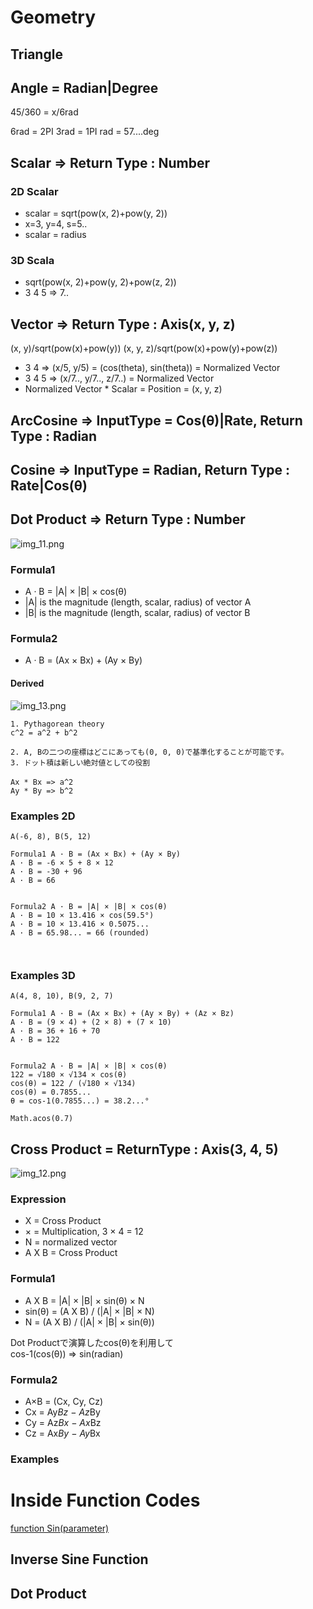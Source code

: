 # Geometry
## Triangle


## Angle = Radian|Degree
45/360 = x/6rad

6rad = 2PI
3rad = 1PI
rad = 57....deg



## Scalar => Return Type : Number
### 2D Scalar
* scalar = sqrt(pow(x, 2)+pow(y, 2))
* x=3, y=4, s=5..
* scalar = radius

### 3D Scala
* sqrt(pow(x, 2)+pow(y, 2)+pow(z, 2))
* 3 4 5 => 7..



## Vector => Return Type : Axis(x, y, z)
(x, y)/sqrt(pow(x)+pow(y))
(x, y, z)/sqrt(pow(x)+pow(y)+pow(z))
* 3 4 => (x/5, y/5) = (cos(theta), sin(theta)) = Normalized Vector
* 3 4 5 => (x/7.., y/7.., z/7..) = Normalized Vector
* Normalized Vector * Scalar = Position = (x, y, z)

## ArcCosine => InputType = Cos(θ)|Rate, Return Type : Radian
## Cosine => InputType = Radian, Return Type : Rate|Cos(θ)

## Dot Product => Return Type : Number
![img_11.png](../imgs/img_11.png)


### Formula1
* A · B = |A| × |B| × cos(θ)
* |A| is the magnitude (length, scalar, radius) of vector A
* |B| is the magnitude (length, scalar, radius) of vector B
### Formula2
*  A · B = (Ax × Bx) + (Ay × By)
#### Derived
![img_13.png](../imgs/img_13.png)
```text
1. Pythagorean theory
c^2 = a^2 + b^2

2. A, Bの二つの座標はどこにあっても(0, 0, 0)で基準化することが可能です。
3. ドット積は新しい絶対値としての役割

Ax * Bx => a^2　
Ay * By => b^2

```

### Examples 2D
```text
A(-6, 8), B(5, 12)

Formula1 A · B = (Ax × Bx) + (Ay × By)
A · B = -6 × 5 + 8 × 12
A · B = -30 + 96
A · B = 66


Formula2 A · B = |A| × |B| × cos(θ)
A · B = 10 × 13.416 × cos(59.5°)
A · B = 10 × 13.416 × 0.5075...
A · B = 65.98... = 66 (rounded)



```

### Examples 3D
```text
A(4, 8, 10), B(9, 2, 7)

Formula1 A · B = (Ax × Bx) + (Ay × By) + (Az × Bz)
A · B = (9 × 4) + (2 × 8) + (7 × 10)
A · B = 36 + 16 + 70
A · B = 122


Formula2 A · B = |A| × |B| × cos(θ)
122 = √180 × √134 × cos(θ)
cos(θ) = 122 / (√180 × √134)
cos(θ) = 0.7855...
θ = cos-1(0.7855...) = 38.2...°

Math.acos(0.7)

```

## Cross Product = ReturnType : Axis(3, 4, 5)
![img_12.png](../imgs/img_12.png)

### Expression
* X = Cross Product
* × = Multiplication, 3 × 4 = 12
* N = normalized vector
* A X B = Cross Product

### Formula1 
* A X B = |A| × |B| × sin(θ) × N
* sin(θ) = (A X B) / (|A| × |B| × N)
* N = (A X B) / (|A| × |B| × sin(θ))

Dot Productで演算したcos(θ)を利用して\
cos-1(cos(θ)) => sin(radian)

### Formula2
* A×B = (Cx, Cy, Cz)
* Cx = Ay*Bz − Az*By
* Cy = Az*Bx − Ax*Bz
* Cz = Ax*By − Ay*Bx

### Examples



# Inside Function Codes
[function Sin(parameter)](../code_signfunction.md)


## Inverse Sine Function



## Dot Product



